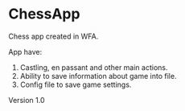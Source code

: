 # ChessApp
Chess app created in WFA.

App have:
1. Castling, en passant and other main actions.
2. Ability to save information about game into file.
3. Config file to save game settings.

Version 1.0
